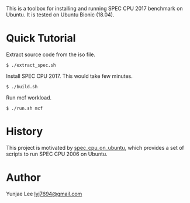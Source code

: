 This is a toolbox for installing and running SPEC CPU 2017 benchmark on Ubuntu.
It is tested on Ubuntu Bionic (18.04).

Quick Tutorial
==============

Extract source code from the iso file.
```
$ ./extract_spec.sh
```

Install SPEC CPU 2017.  This would take few minutes.
```
$ ./build.sh
```

Run mcf workload.
```
$ ./run.sh mcf
```


History
=======

This project is motivated by
[spec_cpu_on_ubuntu](https://github.com/sjp38/spec_cpu_on_ubuntu),
which provides a set of scripts to run SPEC CPU 2006 on Ubuntu.

Author
======

Yunjae Lee <lyj7694@gmail.com>
